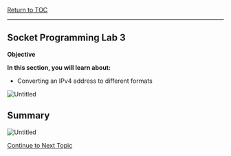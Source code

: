 <a href="https://github.com/CyberTrainingUSAF/04-IDE-s-and-Algorithms-Pt.-1/blob/master/00-Table-of-Contents.md" rel="Return to TOC"> Return to TOC </a>

---

## Socket Programming Lab 3

**Objective**

**In this section, you will learn about:**
* Converting an IPv4 address to different formats

![Untitled](https://user-images.githubusercontent.com/47218652/60992149-90c34a80-a311-11e9-8c13-5216237d3711.png)

## Summary

![Untitled](https://user-images.githubusercontent.com/47218652/60992306-d253f580-a311-11e9-86e5-339b42fa5414.png)

<a href="https://github.com/CyberTrainingUSAF/04-IDE-s-and-Algorithms-Pt.-1/blob/master/01_pseudocode/03_Structure.md" > Continue to Next Topic </a>
